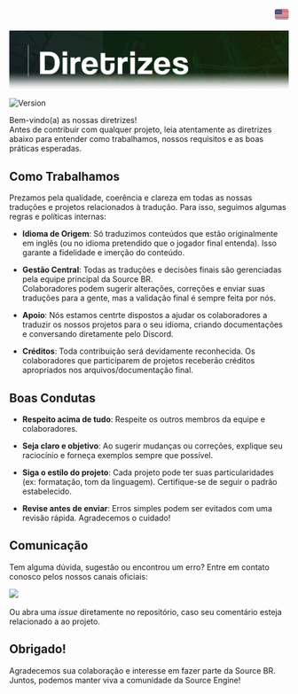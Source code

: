 <!DOCTYPE html>
<div align="right">
    <a href="https://github.com/source-br/.github/blob/main/guidelines/guidelines.md" target="_blank">
        <img src="https://github.com/source-br/.github/blob/main/images/flag_eua.png" height="25" width="25">
    </a>
</div>

![](../images/diretrizes.png)

![Version](https://img.shields.io/badge/Diretrizes-V.1-43ff43.svg)


Bem-vindo(a) as nossas diretrizes!  
Antes de contribuir com qualquer projeto, leia atentamente as diretrizes abaixo para entender como trabalhamos, nossos requisitos e as boas práticas esperadas.

## Como Trabalhamos

Prezamos pela qualidade, coerência e clareza em todas as nossas traduções e projetos relacionados à tradução. Para isso, seguimos algumas regras e políticas internas:

- **Idioma de Origem**: Só traduzimos conteúdos que estão originalmente em inglês (ou no idioma pretendido que o jogador final entenda). Isso garante a fidelidade e imerção do conteúdo.

- **Gestão Central**: Todas as traduções e decisões finais são gerenciadas pela equipe principal da Source BR.  
  Colaboradores podem sugerir alterações, correções e enviar suas traduções para a gente, mas a validação final é sempre feita por nós.

- **Apoio**: Nós estamos centrte dispostos a ajudar os colaboradores a traduzir os nossos projetos para o seu idioma, criando documentações e conversando diretamente pelo Discord.

- **Créditos**: Toda contribuição será devidamente reconhecida. Os colaboradores que participarem de projetos receberão créditos apropriados nos arquivos/documentação final.

## Boas Condutas

- **Respeito acima de tudo**: Respeite os outros membros da equipe e colaboradores.

- **Seja claro e objetivo**: Ao sugerir mudanças ou correções, explique seu raciocínio e forneça exemplos sempre que possível.

- **Siga o estilo do projeto**: Cada projeto pode ter suas particularidades (ex: formatação, tom da linguagem). Certifique-se de seguir o padrão estabelecido.

- **Revise antes de enviar**: Erros simples podem ser evitados com uma revisão rápida. Agradecemos o cuidado!

## Comunicação

Tem alguma dúvida, sugestão ou encontrou um erro? Entre em contato conosco pelos nossos canais oficiais:

<a href="https://discord.gg/tVNv6SNZZT" target="_blank"><img src="https://img.shields.io/badge/-discord-0D1117?style=for-the-badge&logo=discord&logoColor=#5865F2&labelColor=0D1117" target="_blank"></a>

Ou abra uma *issue* diretamente no repositório, caso seu comentário esteja relacionado a ao projeto.

## Obrigado!

Agradecemos sua colaboração e interesse em fazer parte da Source BR.  
Juntos, podemos manter viva a comunidade da Source Engine!
